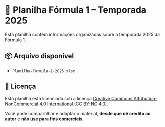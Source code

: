 # 🏁 Planilha Fórmula 1 – Temporada 2025

Esta planilha contém informações organizadas sobre a temporada 2025 da Fórmula 1.

## 📦 Arquivo disponível

- `Planilha-Formula-1-2025.xlsx`

## 📄 Licença

Esta planilha está licenciada sob a licença [Creative Commons Attribution-NonCommercial 4.0 International (CC BY-NC 4.0)](https://creativecommons.org/licenses/by-nc/4.0/).

Você pode compartilhar e adaptar o material, **desde que dê crédito ao autor** e **não use para fins comerciais**.

